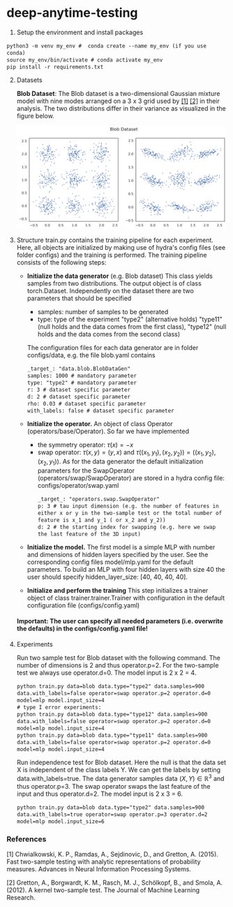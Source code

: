 # deep-anytime-testing

1. Setup the environment and install packages
```
python3 -m venv my_env #  conda create --name my_env (if you use conda)
source my_env/bin/activate # conda activate my_env
pip install -r requirements.txt
```

2. Datasets
   
   **Blob Dataset**: The Blob dataset is a two-dimensional Gaussian mixture model with nine modes arranged on a 3 x 3 grid used by [[1]](#1) [[2]](#2) in their analysis.  The two distributions differ in their variance as visualized in the figure below.

    ![Blob Data](figures/blob_data.png)

3. Structure
train.py contains the training pipeline for each experiment. Here, all objects are initialized by making use of hydra's config files (see folder configs) and the training is performed. The training pipeline consists of the following steps:
     - **Initialize the data generator** (e.g. Blob dataset) This class yields samples from two distributions. The output object is of class torch.Dataset. Independently on the dataset there are two parameters that should be specified
       - samples: number of samples to be generated
       - type: type of the experiment "type2" (alternative holds) "type11" (null holds and the data comes from the first class), "type12" (null holds and the data comes from the second class)
        
       The configuration files for each data generator are in folder configs/data, e.g. the file blob.yaml contains
       ```
       _target_: "data.blob.BlobDataGen"
       samples: 1000 # mandatory parameter
       type: "type2" # mandatory parameter
       r: 3 # dataset specific parameter
       d: 2 # dataset specific parameter
       rho: 0.03 # dataset specific parameter
       with_labels: false # dataset specific parameter
       ``` 
     - **Initialize the operator.** An object of class Operator (operators/base/Operator). So far we have implemented 
       - the symmetry operator: $\tau(x) = -x$
       - swap operator: $\tau(x,y) = (y,x)$ and $\tau((x_1,y_1),(x_2, y_2)) = ((x_1,y_2),(x_2, y_1))$. As for the data generator the default initialization parameters for the SwapOperator (operators/swap/SwapOperator) are stored in a hydra config file: configs/operator/swap.yaml
         ```
         _target_: "operators.swap.SwapOperator"
         p: 3 # tau input dimension (e.g. the number of features in either x or y in the two-sample test or the total number of feature is x_1 and y_1 ( or x_2 and y_2))
         d: 2 # the starting index for swapping (e.g. here we swap the last feature of the 3D input) 
         ``` 
     - **Initialize the model.** The first model is a simple MLP with number and dimensions of hidden layers specified by the user. See the corresponding config files model/mlp.yaml for the default parameters. To build an MLP with four hidden layers with size 40 the user should specify hidden_layer_size: [40, 40, 40, 40].

     - **Initialize and perform the training** This step initializes a trainer object of class trainer.trainer.Trainer with configuration in the default configuration file (configs/config.yaml)
   
   #### **Important:** The user can specify all needed parameters (i.e. overwrite the defaults) in the configs/config.yaml file!

4. Experiments

    Run two sample test for Blob dataset with the following command. The number of dimensions is 2 and thus operator.p=2. For the two-sample test we always use operator.d=0. The model input is 2 x 2 = 4.
    ```
    python train.py data=blob data.type="type2" data.samples=900 data.with_labels=false operator=swap operator.p=2 operator.d=0 model=mlp model.input_size=4
    # type I error experiments:
    python train.py data=blob data.type="type12" data.samples=900 data.with_labels=false operator=swap operator.p=2 operator.d=0 model=mlp model.input_size=4
    python train.py data=blob data.type="type11" data.samples=900 data.with_labels=false operator=swap operator.p=2 operator.d=0 model=mlp model.input_size=4
    ```

    Run independence test for Blob dataset. Here the null is that the data set X is independent of the class labels Y. We can get the labels by setting data.with_labels=true. The data generator samples data $(X,Y)\in \mathbb{R}^3$ and thus operator.p=3. The swap operator swaps the last feature of the input and thus operator.d=2. The model input is 2 x 3 = 6. 
    ``` 
    python train.py data=blob data.type="type2" data.samples=900 data.with_labels=true operator=swap operator.p=3 operator.d=2 model=mlp model.input_size=6
    ```

### References
<a id="1">[1]</a>  Chwialkowski, K. P., Ramdas, A., Sejdinovic, D., and Gretton, A. (2015). Fast two-sample testing with
analytic representations of probability measures. Advances in Neural Information Processing Systems.

<a id="2">[2]</a>  Gretton, A., Borgwardt, K. M., Rasch, M. J., Schölkopf, B., and Smola, A. (2012). A kernel two-sample test.
The Journal of Machine Learning Research.
